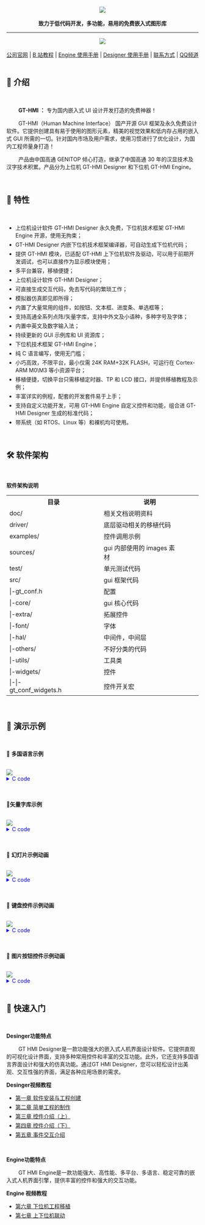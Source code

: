 

<br/>

<div align="center">
    <img src="images/高通GitHub运营版面logo.png">
</div>

<br/>

<div align="center">  <a><b>致力于低代码开发，多功能，易用的免费嵌入式图形库</b></a></div>

---



<div align="center">
    <img src="images/组合.gif">
</div>

<br/>

<div align="center">  
<a href="https://www.hmi.gaotongfont.cn/kfgj">公司官网</a> | <a href="https://space.bilibili.com/3493293474188211/video">B 站教程</a> | <a href="https://www.gaotongfont.cn:8087/video/dl?mv=GT-HMI%20Engine%E7%94%A8%E6%88%B7%E6%89%8B%E5%86%8CV1.8-20231103183143.pdf">Engine 使用手册</a> | <a href="https://download.wezhan.cn/contents/sitefiles2062/10314814/files/754101..pdf?response-content-disposition=inline%3Bfilename%3DGT-HMI%2BDesigner%25e7%2594%25a8%25e6%2588%25b7%25e6%2589%258b%25e5%2586%258cV1.10.pdf&response-content-type=application%2Fpdf&auth_key=1700730759-bfb97452488845f2b091f51afa04f20f-0-ccdf533b36a868bf3306274d36c4644b">Designer 使用手册</a> | <a href="http://isite.baidu.com/site/wjz7qkrv/406a2b0c-f9c7-4a08-a47a-662e862b2af4?ch=48&wid=498ccd5c05334f21a2142ba3cf628964_0_0&field=&orderBy=&categoryId=undefined&title=%E8%81%94%E7%B3%BB%E6%88%91%E4%BB%AC">联系方式</a> | <a href="https://qun.qq.com/qqweb/qunpro/share?_wv=3&_wwv=128&appChannel=share&inviteCode=20igkt2UZnY&businessType=9&from=181074&biz=ka&mainSourceId=share&subSourceId=others&jumpsource=shorturl#/pc">QQ频道</a>
</div>

<br/>

## :bookmark_tabs:  **介绍**

<br/>

&nbsp;&nbsp;&nbsp;&nbsp;&nbsp;&nbsp;&nbsp;&nbsp;<b>GT-HMI ：</b>  专为国内嵌入式 UI 设计开发打造的免费神器！

        GT-HMI（Human Machine Interface） 国产开源 GUI 框架及永久免费设计软件。它提供创建具有易于使用的图形元素，精美的视觉效果和低内存占用的嵌入式 GUI 所需的一切。针对国内市场及用户需求，使用习惯进行了优化设计，为国内工程师量身打造！

&nbsp;&nbsp;&nbsp;&nbsp;&nbsp;&nbsp;&nbsp;&nbsp;产品由中国高通 GENITOP 倾心打造，继承了中国高通 30 年的汉显技术及汉字技术积累。产品分为上位机 GT-HMI Designer 和下位机 GT-HMI Engine。


<br/>

## :microscope:  **特性**

<br/>

<ul>
<li style="margin-bottom: 4px;">上位机设计软件 GT-HMI Designer 永久免费，下位机技术框架 GT-HMI Engine 开源，使用无拘束；</li>
<li style="margin-bottom: 4px;">GT-HMI Designer 内嵌下位机技术框架编译器，可自动生成下位机代码；</li>
<li style="margin-bottom: 4px;">提供 GT-HMI 模块，已适配 GT-HMI 上下位机软件及驱动，可以用于前期开发调试，也可以直接作为显示模块使用；</li>
<li style="margin-bottom: 4px;">多平台兼容，移植便捷；</li>
<li style="margin-bottom: 4px;">上位机设计软件 GT-HMI Designer；</li>
<li style="margin-bottom: 4px;">可直接生成交互代码，免去写代码的繁琐工作；</li>
<li style="margin-bottom: 4px;">模拟器仿真即见即所得；</li>
<li style="margin-bottom: 4px;">内置了大量常用的组件，如按钮、文本框、进度条、单选框等；</li>
<li style="margin-bottom: 4px;">支持高通全系列点阵/矢量字库，支持中外文及小语种，多种字号及字体；</li>
<li style="margin-bottom: 4px;">内置中英文及数字输入法；</li>
<li style="margin-bottom: 4px;">持续更新的 GUI 示例库和 UI 资源库；</li>
<li style="margin-bottom: 4px;">下位机技术框架 GT-HMI Engine；</li>
<li style="margin-bottom: 4px;">纯 C 语言编写，使用无门槛；</li>
<li style="margin-bottom: 4px;">小巧高效，不限平台，最小仅需 24K RAM+32K FLASH，可运行在 Cortex-ARM M0\M3 等小资源平台；</li>
<li style="margin-bottom: 4px;">移植便捷，切换平台只需移植定时器、TP 和 LCD 接口，并提供移植教程及示例；</li>
<li style="margin-bottom: 4px;">丰富详实的例程，配套的开发套件易于上手；</li>
<li style="margin-bottom: 4px;">支持自定义功能开发，可用 GT-HMI Engine 自定义控件和功能，组合进 GT-HMI Designer 生成的标准代码；</li>
<li style="margin-bottom: 4px;">带系统（如 RTOS、Linux 等）和裸机均可使用。</li>
</ul>

<br/>

## :hammer_and_wrench:  **软件架构**

<br/>

**软件架构说明**

<table>
 <tr>
  <th style="width:40%">目录</th>
  <th style="width:60%">说明</th>
 </tr>
 <tr>
  <td>doc/</td>
  <td>相关文档说明资料</td>
 </tr>
 <tr>
  <td>driver/</td>
  <td>底层驱动相关的移植代码</td>
 </tr>
 <tr>
  <td>examples/</td>
  <td>控件调用示例</td>
 </tr>
 <tr>
  <td>sources/</td>
  <td>gui 内部使用的 images 素材&nbsp;&nbsp;&nbsp;&nbsp;&nbsp;&nbsp;&nbsp;&nbsp;&nbsp;&nbsp;&nbsp;&nbsp;&nbsp;&nbsp;&nbsp;&nbsp;&nbsp;&nbsp;&nbsp;&nbsp;&nbsp;&nbsp;&nbsp;&nbsp;&nbsp;&nbsp;&nbsp;&nbsp;&nbsp;&nbsp;&nbsp;&nbsp;&nbsp;&nbsp;&nbsp;</td>
 </tr>
 <tr>
  <td>test/</td>
  <td>单元测试代码</td>
 </tr>
 <tr>
  <td>src/</td>
  <td>gui 框架代码</td>
 </tr>
 <tr>
  <td>|-gt_conf.h</td>
  <td>配置</td>
 </tr>
 <tr>
  <td>|-core/</td>
  <td>gui 核心代码</td>
 </tr>
 <tr>
  <td>|-extra/</td>
  <td>拓展控件</td>
 </tr>
 <tr>
  <td>|-font/</td>
  <td>字体</td>
 </tr>
 <tr>
  <td>|-hal/</td>
  <td>中间件，中间层</td>
 </tr>
 <tr>
  <td>|-others/</td>
  <td>不好分类的代码</td>
 </tr>
 <tr>
  <td>|-utils/</td>
  <td>工具类</td>
 </tr>
 <tr>
  <td>|-widgets/</td>
  <td>控件</td>
 </tr>
 <tr>
  <td>|-|-gt_conf_widgets.h&nbsp;&nbsp;&nbsp;&nbsp;&nbsp;&nbsp;&nbsp;&nbsp;&nbsp;&nbsp;&nbsp;&nbsp;&nbsp;&nbsp;&nbsp;&nbsp;&nbsp;&nbsp;&nbsp;&nbsp;&nbsp;&nbsp;</td>
  <td>控件开关宏&nbsp;</td>
 </tr>
</table>

<br/>

## :movie_camera: **演示示例**

<br/>

:link: **多国语言示例**

<br/>

<div align="left">
    <img src="images/多国语言.gif">
</div>

<details style="color:blue;">
<summary style="color:blue;">C code</summary>
<pre><code style="color:black;">
#include "gt_ui.h"

// screen_home 
gt_obj_st * screen_home = NULL;
static gt_obj_st * lab1 = NULL;
static gt_obj_st * rect1 = NULL;
static gt_obj_st * btn1 = NULL;
static gt_obj_st * btn2 = NULL;
static gt_obj_st * btn3 = NULL;
static gt_obj_st * btn4 = NULL;
static gt_obj_st * btn5 = NULL;
static gt_obj_st * btn7 = NULL;
static gt_obj_st * btn8 = NULL;
static gt_obj_st * btn9 = NULL;
static gt_obj_st * btn10 = NULL;

static void btn1_0_cb(gt_event_st * e) {
    gt_init_screen_1();
}

static void btn2_0_cb(gt_event_st * e) {
    gt_init_screen_2();
}

static void btn3_0_cb(gt_event_st * e) {
    gt_init_screen_3();
}

static void btn4_0_cb(gt_event_st * e) {
    gt_init_screen_4();
}

static void btn5_0_cb(gt_event_st * e) {
    gt_init_screen_5();
}

static void btn7_0_cb(gt_event_st * e) {
    gt_init_screen_7();
}

static void btn8_0_cb(gt_event_st * e) {
    gt_init_screen_8();
}

static void btn9_0_cb(gt_event_st * e) {
    gt_init_screen_9();
}

static void btn10_0_cb(gt_event_st * e) {
    gt_init_screen_10();
}

void gt_init_screen_home(void)
{
    screen_home = gt_obj_create(NULL);
    gt_screen_set_bgcolor(screen_home, gt_color_hex(0xFFFFFF));
    // lab1 
    lab1 = gt_label_create(screen_home);
    gt_obj_set_pos(lab1, 295, 16);
    gt_obj_set_size(lab1, 118, 40);
    gt_label_set_font_color(lab1, gt_color_hex(0x000000));
    gt_label_set_font_size(lab1, 24);
    gt_label_set_font_family_cn(lab1, 16);
    gt_label_set_font_align(lab1, GT_ALIGN_LEFT);
    gt_label_set_text(lab1, "语言设置");
    // rect1 
    rect1 = gt_rect_create(screen_home);
    gt_obj_set_pos(rect1, 8, 55);
    gt_obj_set_size(rect1, 660, 1);
    gt_rect_set_radius(rect1, 0);
    gt_rect_set_bg_color(rect1, gt_color_hex(0xdbdbdb));
    gt_rect_set_color_border(rect1, gt_color_hex(0xdbdbdb));
    gt_rect_set_fill(rect1, 1);
    gt_rect_set_border(rect1, 0);
    // btn1 
    btn1 = gt_btn_create(screen_home);
    gt_obj_set_pos(btn1, 29, 76);
    gt_obj_set_size(btn1, 160, 43);
    gt_btn_set_font_color(btn1, gt_color_hex(0x000000));
    gt_btn_set_font_size(btn1, 24);
    gt_btn_set_font_family_cn(btn1, 16);
    gt_btn_set_font_family_en(btn1, 84);
    gt_btn_set_font_align(btn1, GT_ALIGN_CENTER_MID);
    gt_btn_set_space(btn1, 5, 0);
    gt_btn_set_font_thick_en(btn1, 30);
    gt_btn_set_font_thick_cn(btn1, 30);
    gt_btn_set_font_gray(btn1, 1);
    gt_btn_set_text(btn1, "中文");
    gt_btn_set_color_background(btn1, gt_color_hex(0xddeeff));
    gt_btn_set_radius(btn1, 8);
    gt_obj_add_event_cb(btn1, btn1_0_cb, GT_EVENT_TYPE_INPUT_RELEASED, NULL);
    // btn2 
    btn2 = gt_btn_create(screen_home);
    gt_obj_set_pos(btn2, 264, 76);
    gt_obj_set_size(btn2, 160, 43);
    gt_btn_set_font_color(btn2, gt_color_hex(0x000000));
    gt_btn_set_font_size(btn2, 24);
    gt_btn_set_font_family_cn(btn2, 16);
    gt_btn_set_font_family_en(btn2, 84);
    gt_btn_set_font_align(btn2, GT_ALIGN_CENTER_MID);
    gt_btn_set_space(btn2, 5, 0);
    gt_btn_set_font_thick_en(btn2, 30);
    gt_btn_set_font_thick_cn(btn2, 30);
    gt_btn_set_font_gray(btn2, 1);
    gt_btn_set_text(btn2, "日语");
    gt_btn_set_color_background(btn2, gt_color_hex(0xddeeff));
    gt_btn_set_radius(btn2, 8);
    gt_obj_add_event_cb(btn2, btn2_0_cb, GT_EVENT_TYPE_INPUT_RELEASED, NULL);
    // btn3 
    btn3 = gt_btn_create(screen_home);
    gt_obj_set_pos(btn3, 489, 76);
    gt_obj_set_size(btn3, 160, 41);
    gt_btn_set_font_color(btn3, gt_color_hex(0x000000));
    gt_btn_set_font_size(btn3, 24);
    gt_btn_set_font_family_cn(btn3, 16);
    gt_btn_set_font_family_en(btn3, 84);
    gt_btn_set_font_align(btn3, GT_ALIGN_CENTER_MID);
    gt_btn_set_space(btn3, 5, 0);
    gt_btn_set_font_thick_en(btn3, 30);
    gt_btn_set_font_thick_cn(btn3, 30);
    gt_btn_set_font_gray(btn3, 1);
    gt_btn_set_text(btn3, "韩语");
    gt_btn_set_color_background(btn3, gt_color_hex(0xddeeff));
    gt_btn_set_radius(btn3, 8);
    gt_obj_add_event_cb(btn3, btn3_0_cb, GT_EVENT_TYPE_INPUT_RELEASED, NULL);
    // btn4 
    btn4 = gt_btn_create(screen_home);
    gt_obj_set_pos(btn4, 29, 158);
    gt_obj_set_size(btn4, 160, 43);
    gt_btn_set_font_color(btn4, gt_color_hex(0x000000));
    gt_btn_set_font_size(btn4, 24);
    gt_btn_set_font_family_cn(btn4, 16);
    gt_btn_set_font_family_en(btn4, 41);
    gt_btn_set_font_align(btn4, GT_ALIGN_CENTER_MID);
    gt_btn_set_space(btn4, 5, 0);
    gt_btn_set_text(btn4, "英语");
    gt_btn_set_color_background(btn4, gt_color_hex(0xddeeff));
    gt_btn_set_radius(btn4, 8);
    gt_obj_add_event_cb(btn4, btn4_0_cb, GT_EVENT_TYPE_INPUT_RELEASED, NULL);


    // btn5 
    btn5 = gt_btn_create(screen_home);
    gt_obj_set_pos(btn5, 263, 158);
    gt_obj_set_size(btn5, 160, 43);
    gt_btn_set_font_color(btn5, gt_color_hex(0x000000));
    gt_btn_set_font_size(btn5, 24);
    gt_btn_set_font_family_cn(btn5, 16);
    gt_btn_set_font_family_en(btn5, 53);
    gt_btn_set_font_align(btn5, GT_ALIGN_CENTER_MID);
    gt_btn_set_space(btn5, 5, 0);
    gt_btn_set_text(btn5, "法语");
    gt_btn_set_color_background(btn5, gt_color_hex(0xddeeff));
    gt_btn_set_radius(btn5, 8);
    gt_obj_add_event_cb(btn5, btn5_0_cb, GT_EVENT_TYPE_INPUT_RELEASED, NULL);


    // btn7 
    btn7 = gt_btn_create(screen_home);
    gt_obj_set_pos(btn7, 30, 238);
    gt_obj_set_size(btn7, 160, 43);
    gt_btn_set_font_color(btn7, gt_color_hex(0x000000));
    gt_btn_set_font_size(btn7, 24);
    gt_btn_set_font_family_cn(btn7, 16);
    gt_btn_set_font_family_en(btn7, 53);
    gt_btn_set_font_align(btn7, GT_ALIGN_CENTER_MID);
    gt_btn_set_space(btn7, 5, 0);
    gt_btn_set_text(btn7, "西班牙语");
    gt_btn_set_color_background(btn7, gt_color_hex(0xddeeff));
    gt_btn_set_radius(btn7, 8);
    gt_obj_add_event_cb(btn7, btn7_0_cb, GT_EVENT_TYPE_INPUT_RELEASED, NULL);


    // btn8 
    btn8 = gt_btn_create(screen_home);
    gt_obj_set_pos(btn8, 263, 238);
    gt_obj_set_size(btn8, 160, 43);
    gt_btn_set_font_color(btn8, gt_color_hex(0x000000));
    gt_btn_set_font_size(btn8, 24);
    gt_btn_set_font_family_cn(btn8, 16);
    gt_btn_set_font_family_en(btn8, 41);
    gt_btn_set_font_align(btn8, GT_ALIGN_CENTER_MID);
    gt_btn_set_space(btn8, 5, 0);
    gt_btn_set_text(btn8, "泰语");
    gt_btn_set_color_background(btn8, gt_color_hex(0xddeeff));
    gt_btn_set_radius(btn8, 8);
    gt_obj_add_event_cb(btn8, btn8_0_cb, GT_EVENT_TYPE_INPUT_RELEASED, NULL);


    // btn9 
    btn9 = gt_btn_create(screen_home);
    gt_obj_set_pos(btn9, 490, 238);
    gt_obj_set_size(btn9, 160, 43);
    gt_btn_set_font_color(btn9, gt_color_hex(0x000000));
    gt_btn_set_font_size(btn9, 24);
    gt_btn_set_font_family_cn(btn9, 16);
    gt_btn_set_font_family_en(btn9, 75);
    gt_btn_set_font_align(btn9, GT_ALIGN_CENTER_MID);
    gt_btn_set_space(btn9, 5, 0);
    gt_btn_set_text(btn9, "阿拉伯语");
    gt_btn_set_color_background(btn9, gt_color_hex(0xddeeff));
    gt_btn_set_radius(btn9, 8);
    gt_obj_add_event_cb(btn9, btn9_0_cb, GT_EVENT_TYPE_INPUT_RELEASED, NULL);


    // btn10 
    btn10 = gt_btn_create(screen_home);
    gt_obj_set_pos(btn10, 489, 158);
    gt_obj_set_size(btn10, 160, 43);
    gt_btn_set_font_color(btn10, gt_color_hex(0x000000));
    gt_btn_set_font_size(btn10, 24);
    gt_btn_set_font_family_cn(btn10, 16);
    gt_btn_set_font_family_en(btn10, 60);
    gt_btn_set_font_align(btn10, GT_ALIGN_CENTER_MID);
    gt_btn_set_space(btn10, 5, 0);
    gt_btn_set_text(btn10, "俄语");
    gt_btn_set_color_background(btn10, gt_color_hex(0xddeeff));
    gt_btn_set_radius(btn10, 8);
    gt_obj_add_event_cb(btn10, btn10_0_cb, GT_EVENT_TYPE_INPUT_RELEASED, NULL);


    gt_disp_load_scr_anim(screen_home, GT_SCR_ANIM_TYPE_NONE, 500, 0, true);

}
</code></pre>

</details>

<br/>

<br/>

:link:**矢量字库示例**

<br/>

<div align="left">
    <img src="images/矢量字库.gif">
</div>

<details style="color:blue;">
<summary style="color:blue;">C code</summary>
<pre><code style="color:black;">
#include "gt_ui.h"

// screen_home
gt_obj_st * screen_home = NULL;
static gt_obj_st * lab1 = NULL;
static gt_obj_st * rect1 = NULL;
static gt_obj_st * btn1 = NULL;
static gt_obj_st * btn2 = NULL;
static gt_obj_st * btn3 = NULL;
static gt_obj_st * btn4 = NULL;
static gt_obj_st * btn5 = NULL;
static gt_obj_st * btn7 = NULL;
static gt_obj_st * btn8 = NULL;
static gt_obj_st * btn9 = NULL;
static gt_obj_st * btn10 = NULL;

static void btn1_0_cb(gt_event_st * e) {
    gt_init_screen_1();
}

static void btn2_0_cb(gt_event_st * e) {
    gt_init_screen_2();
}

static void btn3_0_cb(gt_event_st * e) {
    gt_init_screen_3();
}

static void btn4_0_cb(gt_event_st * e) {
    gt_init_screen_4();
}

static void btn5_0_cb(gt_event_st * e) {
    gt_init_screen_5();
}

static void btn7_0_cb(gt_event_st * e) {
    gt_init_screen_7();
}

static void btn8_0_cb(gt_event_st * e) {
    gt_init_screen_8();
}

static void btn9_0_cb(gt_event_st * e) {
    gt_init_screen_9();
}

static void btn10_0_cb(gt_event_st * e) {
    gt_init_screen_6();
}

void gt_init_screen_home(void)
{
    screen_home = gt_obj_create(NULL);
    gt_screen_set_bgcolor(screen_home, gt_color_hex(0xFFFFFF));
    // lab1 
    lab1 = gt_label_create(screen_home);
    gt_obj_set_pos(lab1, 207, 10);
    gt_obj_set_size(lab1, 309, 40);
    gt_label_set_font_color(lab1, gt_color_hex(0x000000));
    gt_label_set_font_size(lab1, 24);
    gt_label_set_font_family_cn(lab1, 80);
    gt_label_set_font_align(lab1, GT_ALIGN_LEFT);
    gt_label_set_font_thick_en(lab1, 30);
    gt_label_set_font_thick_cn(lab1, 30);
    gt_label_set_font_gray(lab1, 4);
    gt_label_set_text(lab1, "矢量字库，灰度与多字形");
    // rect1 
    rect1 = gt_rect_create(screen_home);
    gt_obj_set_pos(rect1, 8, 55);
    gt_obj_set_size(rect1, 660, 1);
    gt_rect_set_radius(rect1, 0);
    gt_rect_set_bg_color(rect1, gt_color_hex(0xdbdbdb));
    gt_rect_set_color_border(rect1, gt_color_hex(0xdbdbdb));
    gt_rect_set_fill(rect1, 1);
    gt_rect_set_border(rect1, 0);
    // btn1 
    btn1 = gt_btn_create(screen_home);
    gt_obj_set_pos(btn1, 33, 78);
    gt_obj_set_size(btn1, 160, 43);
    gt_btn_set_font_color(btn1, gt_color_hex(0x000000));
    gt_btn_set_font_size(btn1, 24);
    gt_btn_set_font_family_cn(btn1, 80);
    gt_btn_set_font_family_en(btn1, 84);
    gt_btn_set_font_align(btn1, GT_ALIGN_CENTER_MID);
    gt_btn_set_space(btn1, 0, 0);
    gt_btn_set_font_thick_en(btn1, 30);
    gt_btn_set_font_thick_cn(btn1, 30);
    gt_btn_set_font_gray(btn1, 4);
    gt_btn_set_text(btn1, "中文宋体");
    gt_btn_set_color_background(btn1, gt_color_hex(0xddeeff));
    gt_btn_set_radius(btn1, 8);
    gt_obj_add_event_cb(btn1, btn1_0_cb, GT_EVENT_TYPE_INPUT_RELEASED, NULL);
    // btn2 
    btn2 = gt_btn_create(screen_home);
    gt_obj_set_pos(btn2, 266, 76);
    gt_obj_set_size(btn2, 160, 43);
    gt_btn_set_font_color(btn2, gt_color_hex(0x000000));
    gt_btn_set_font_size(btn2, 24);
    gt_btn_set_font_family_cn(btn2, 80);
    gt_btn_set_font_family_en(btn2, 84);
    gt_btn_set_font_align(btn2, GT_ALIGN_CENTER_MID);
    gt_btn_set_space(btn2, 0, 0);
    gt_btn_set_font_thick_en(btn2, 30);
    gt_btn_set_font_thick_cn(btn2, 30);
    gt_btn_set_font_gray(btn2, 4);
    gt_btn_set_text(btn2, "中文黑体");
    gt_btn_set_color_background(btn2, gt_color_hex(0xddeeff));
    gt_btn_set_radius(btn2, 8);
    gt_obj_add_event_cb(btn2, btn2_0_cb, GT_EVENT_TYPE_INPUT_RELEASED, NULL);
    // btn3 
    btn3 = gt_btn_create(screen_home);
    gt_obj_set_pos(btn3, 493, 76);
    gt_obj_set_size(btn3, 160, 41);
    gt_btn_set_font_color(btn3, gt_color_hex(0x000000));
    gt_btn_set_font_size(btn3, 24);
    gt_btn_set_font_family_cn(btn3, 80);
    gt_btn_set_font_family_en(btn3, 84);
    gt_btn_set_font_align(btn3, GT_ALIGN_CENTER_MID);
    gt_btn_set_space(btn3, 0, 0);
    gt_btn_set_font_thick_en(btn3, 30);
    gt_btn_set_font_thick_cn(btn3, 30);
    gt_btn_set_font_gray(btn3, 4);
    gt_btn_set_text(btn3, "英文斜体");
    gt_btn_set_color_background(btn3, gt_color_hex(0xddeeff));
    gt_btn_set_radius(btn3, 8);
    gt_obj_add_event_cb(btn3, btn3_0_cb, GT_EVENT_TYPE_INPUT_RELEASED, NULL);
    // btn4 
    btn4 = gt_btn_create(screen_home);
    gt_obj_set_pos(btn4, 33, 160);
    gt_obj_set_size(btn4, 160, 43);
    gt_btn_set_font_color(btn4, gt_color_hex(0x000000));
    gt_btn_set_font_size(btn4, 24);
    gt_btn_set_font_family_cn(btn4, 80);
    gt_btn_set_font_family_en(btn4, 41);
    gt_btn_set_font_align(btn4, GT_ALIGN_CENTER_MID);
    gt_btn_set_space(btn4, 0, 0);
    gt_btn_set_font_thick_en(btn4, 30);
    gt_btn_set_font_thick_cn(btn4, 30);
    gt_btn_set_font_gray(btn4, 4);
    gt_btn_set_text(btn4, "英文手写体");
    gt_btn_set_color_background(btn4, gt_color_hex(0xddeeff));
    gt_btn_set_radius(btn4, 8);
    gt_obj_add_event_cb(btn4, btn4_0_cb, GT_EVENT_TYPE_INPUT_RELEASED, NULL);


    // btn5 
    btn5 = gt_btn_create(screen_home);
    gt_obj_set_pos(btn5, 265, 160);
    gt_obj_set_size(btn5, 160, 43);
    gt_btn_set_font_color(btn5, gt_color_hex(0x000000));
    gt_btn_set_font_size(btn5, 24);
    gt_btn_set_font_family_cn(btn5, 80);
    gt_btn_set_font_family_en(btn5, 53);
    gt_btn_set_font_align(btn5, GT_ALIGN_CENTER_MID);
    gt_btn_set_space(btn5, 0, 0);
    gt_btn_set_font_thick_en(btn5, 30);
    gt_btn_set_font_thick_cn(btn5, 30);
    gt_btn_set_font_gray(btn5, 4);
    gt_btn_set_text(btn5, "日文黑体");
    gt_btn_set_color_background(btn5, gt_color_hex(0xddeeff));
    gt_btn_set_radius(btn5, 8);
    gt_obj_add_event_cb(btn5, btn5_0_cb, GT_EVENT_TYPE_INPUT_RELEASED, NULL);


    // btn7 
    btn7 = gt_btn_create(screen_home);
    gt_obj_set_pos(btn7, 32, 240);
    gt_obj_set_size(btn7, 160, 43);
    gt_btn_set_font_color(btn7, gt_color_hex(0x000000));
    gt_btn_set_font_size(btn7, 24);
    gt_btn_set_font_family_cn(btn7, 80);
    gt_btn_set_font_family_en(btn7, 53);
    gt_btn_set_font_align(btn7, GT_ALIGN_CENTER_MID);
    gt_btn_set_space(btn7, 0, 0);
    gt_btn_set_font_thick_en(btn7, 30);
    gt_btn_set_font_thick_cn(btn7, 30);
    gt_btn_set_font_gray(btn7, 4);
    gt_btn_set_text(btn7, "俄文");
    gt_btn_set_color_background(btn7, gt_color_hex(0xddeeff));
    gt_btn_set_radius(btn7, 8);
    gt_obj_add_event_cb(btn7, btn7_0_cb, GT_EVENT_TYPE_INPUT_RELEASED, NULL);


    // btn8 
    btn8 = gt_btn_create(screen_home);
    gt_obj_set_pos(btn8, 267, 240);
    gt_obj_set_size(btn8, 160, 43);
    gt_btn_set_font_color(btn8, gt_color_hex(0x000000));
    gt_btn_set_font_size(btn8, 24);
    gt_btn_set_font_family_cn(btn8, 80);
    gt_btn_set_font_family_en(btn8, 41);
    gt_btn_set_font_align(btn8, GT_ALIGN_CENTER_MID);
    gt_btn_set_space(btn8, 0, 0);
    gt_btn_set_font_thick_en(btn8, 30);
    gt_btn_set_font_thick_cn(btn8, 30);
    gt_btn_set_font_gray(btn8, 4);
    gt_btn_set_text(btn8, "泰文");
    gt_btn_set_color_background(btn8, gt_color_hex(0xddeeff));
    gt_btn_set_radius(btn8, 8);
    gt_obj_add_event_cb(btn8, btn8_0_cb, GT_EVENT_TYPE_INPUT_RELEASED, NULL);


    // btn9 
    btn9 = gt_btn_create(screen_home);
    gt_obj_set_pos(btn9, 494, 240);
    gt_obj_set_size(btn9, 160, 43);
    gt_btn_set_font_color(btn9, gt_color_hex(0x000000));
    gt_btn_set_font_size(btn9, 24);
    gt_btn_set_font_family_cn(btn9, 80);
    gt_btn_set_font_family_en(btn9, 75);
    gt_btn_set_font_align(btn9, GT_ALIGN_CENTER_MID);
    gt_btn_set_space(btn9, 0, 0);
    gt_btn_set_font_thick_en(btn9, 30);
    gt_btn_set_font_thick_cn(btn9, 30);
    gt_btn_set_font_gray(btn9, 4);
    gt_btn_set_text(btn9, "阿拉伯文");
    gt_btn_set_color_background(btn9, gt_color_hex(0xddeeff));
    gt_btn_set_radius(btn9, 8);
    gt_obj_add_event_cb(btn9, btn9_0_cb, GT_EVENT_TYPE_INPUT_RELEASED, NULL);


    // btn10 
    btn10 = gt_btn_create(screen_home);
    gt_obj_set_pos(btn10, 495, 160);
    gt_obj_set_size(btn10, 160, 43);
    gt_btn_set_font_color(btn10, gt_color_hex(0x000000));
    gt_btn_set_font_size(btn10, 24);
    gt_btn_set_font_family_cn(btn10, 80);
    gt_btn_set_font_family_en(btn10, 60);
    gt_btn_set_font_align(btn10, GT_ALIGN_CENTER_MID);
    gt_btn_set_space(btn10, 0, 0);
    gt_btn_set_font_thick_en(btn10, 30);
    gt_btn_set_font_thick_cn(btn10, 30);
    gt_btn_set_font_gray(btn10, 4);
    gt_btn_set_text(btn10, "韩文黑体");
    gt_btn_set_color_background(btn10, gt_color_hex(0xddeeff));
    gt_btn_set_radius(btn10, 8);
    gt_obj_add_event_cb(btn10, btn10_0_cb, GT_EVENT_TYPE_INPUT_RELEASED, NULL);


    gt_disp_load_scr_anim(screen_home, GT_SCR_ANIM_TYPE_NONE, 500, 0, true);

}
</code></pre>

</details>

<br/>

<br/>

:link: **幻灯片示例动画**

<br/>

<div align="left">
    <img src="images/幻灯片.gif">
</div>

<details style="color:blue;">
<summary style="color:blue;">C code</summary>
<pre><code style="color:black;">
#include "gt_ui.h"

// screen_home 
gt_obj_st * screen_home = NULL;
static gt_obj_st * lab1 = NULL;
static gt_obj_st * img1 = NULL;
static gt_obj_st * player1 = NULL;
static gt_obj_st * svg1 = NULL;
static gt_obj_st * svg2 = NULL;

static void svg1_0_cb(gt_event_st * e) {
    gt_player_turn_prev(player1);
}

static void svg2_0_cb(gt_event_st * e) {
    gt_player_turn_next(player1);
}

void gt_init_screen_home(void)
{
    screen_home = gt_obj_create(NULL);
    gt_screen_set_bgcolor(screen_home, gt_color_hex(0xFFFFFF));
    // lab1 
    lab1 = gt_label_create(screen_home);
    gt_obj_set_pos(lab1, 223, 71);
    gt_obj_set_size(lab1, 96, 51);
    gt_label_set_font_color(lab1, gt_color_hex(0x6e6e6e));
    gt_label_set_font_size(lab1, 32);
    gt_label_set_font_family_cn(lab1, 19);
    gt_label_set_font_align(lab1, GT_ALIGN_LEFT);
    gt_label_set_text(lab1, "风速");
    // img1 
    img1 = gt_img_create(screen_home);
    gt_obj_set_pos(img1, 157, 75);
    gt_obj_set_size(img1, 42, 40);
    gt_img_set_src(img1, "f:img_42x40_9.png");
    // player1 
    player1 = gt_player_create(screen_home);
    gt_obj_set_pos(player1, 153, 136);
    gt_obj_set_size(player1, 161, 66);
    gt_player_add_item(player1, "f:img_161x66_4.png", sizeof("f:img_161x66_4.png"));
    gt_player_add_item(player1, "f:img_161x66_5.png", sizeof("f:img_161x66_5.png"));
    gt_player_add_item(player1, "f:img_161x66_6.png", sizeof("f:img_161x66_6.png"));
    gt_player_add_item(player1, "f:img_161x66_7.png", sizeof("f:img_161x66_7.png"));
    gt_player_add_item(player1, "f:img_161x66_8.png", sizeof("f:img_161x66_8.png"));
    gt_player_set_type(player1, GT_PLAYER_TYPE_IMG);
    gt_player_set_mode(player1, GT_PLAYER_MODE_LOOP);
    /  svg1 
    svg1 = gt_img_create(screen_home);
    gt_obj_set_pos(svg1, 76, 149);
    gt_obj_set_size(svg1, 48, 48);
    gt_img_set_src(svg1, "f:img_48x48_minus_0_3.png");
    gt_obj_add_event_cb(svg1, svg1_0_cb, GT_EVENT_TYPE_INPUT_RELEASED, NULL);
    // svg2 
    svg2 = gt_img_create(screen_home);
    gt_obj_set_pos(svg2, 341, 148);
    gt_obj_set_size(svg2, 48, 48);
    gt_img_set_src(svg2, "f:img_48x48_plus_0_4.png");
    gt_obj_add_event_cb(svg2, svg2_0_cb, GT_EVENT_TYPE_INPUT_RELEASED, NULL);
    gt_disp_load_scr_anim(screen_home, GT_SCR_ANIM_TYPE_NONE, 500, 0, true);

}
</code></pre>

</details>

<br/>

<br/>

:link: **键盘控件示例动画**

<br/>

<div align="left">
    <img src="images/键盘.gif">
</div>

<details style="color:blue;">
<summary style="color:blue;">C code</summary>
<pre><code style="color:black;">
#include "gt_ui.h"

// screen_home 
gt_obj_st * screen_home = NULL;
static gt_obj_st * input1 = NULL;
static gt_obj_st * keyboard1 = NULL;

void gt_init_screen_home(void)
{
    screen_home = gt_obj_create(NULL);
    gt_screen_set_bgcolor(screen_home, gt_color_hex(0xFFFFFF));
    // input1 
    input1 = gt_input_create(screen_home);
    gt_obj_set_pos(input1, 117, 38);
    gt_obj_set_size(input1, 249, 84);
    gt_input_set_font_color(input1, gt_color_hex(0x000000));
    gt_input_set_font_size(input1, 16);
    gt_input_set_font_family_cn(input1, 3);
    gt_input_set_font_family_en(input1, 39);
    gt_input_set_font_align(input1, GT_ALIGN_LEFT);
    gt_input_set_placeholder(input1, "placeholder");
    gt_input_set_bg_color(input1, gt_color_hex(0xffffff));
    // keyboard1 
    keyboard1 = gt_keypad_create(screen_home);
    gt_obj_set_pos(keyboard1, 89, 138);
    gt_obj_set_size(keyboard1, 309, 170);
    gt_keypad_set_font_color(keyboard1, gt_color_hex(0xffffff));
    gt_keypad_set_font_size(keyboard1, 16);
    gt_keypad_set_font_align(keyboard1, GT_ALIGN_CENTER_MID);
    gt_keypad_set_color_board(keyboard1, gt_color_hex(0x242424));
    gt_keypad_set_color_key(keyboard1, gt_color_hex(0x646464));
    gt_keypad_set_color_ctrl_key(keyboard1, gt_color_hex(0x3E3E3E));
    gt_keypad_set_target(keyboard1, input1);
    gt_disp_load_scr_anim(screen_home, GT_SCR_ANIM_TYPE_NONE, 500, 0, true);

}
</code></pre>

</details>

<br/>

<br/>

:link: **图片按钮控件示例动画**

<br/>

<div align="left">
    <img src="images/图片按钮.gif">
</div>

<details style="color:blue;">
<summary style="color:blue;">C code</summary>
<pre><code style="color:black;">
#include "gt_ui.h"

/** screen_home */
gt_obj_st * screen_home = NULL;
static gt_obj_st * imgbtn1 = NULL;

void gt_init_screen_home(void)
{
    screen_home = gt_obj_create(NULL);
    gt_screen_set_bgcolor(screen_home, gt_color_hex(0xFFFFFF));
    /** imgbtn1 */
    imgbtn1 = gt_imgbtn_create(screen_home);
    gt_obj_set_pos(imgbtn1, 142, 136);
    gt_obj_set_size(imgbtn1, 185, 50);
    gt_imgbtn_set_src(imgbtn1, "f:img_185x50_10.png");
    gt_imgbtn_set_src_press(imgbtn1, "f:img_185x50_3.png");
    gt_disp_load_scr_anim(screen_home, GT_SCR_ANIM_TYPE_NONE, 500, 0, true);

}
</code></pre>

</details>

<br/>

## :pushpin: **快速入门**

<br/>

**Desinger功能特点** 

        GT HMI Designer是一款功能强大的嵌入式人机界面设计软件。它提供直观的可视化设计界面，支持多种常用控件和丰富的交互功能。此外，它还支持多国语言界面设计和强大的仿真功能。通过GT HMI Designer，您可以轻松设计出美观、交互性强的界面，满足各种应用场景的需求。

**Desinger视频教程**

<ul>
<li style="margin-bottom: 4px;"><a href="https://www.bilibili.com/video/BV1Xm4y1h7vs/?spm_id_from=333.999.0.0&vd_source=8ecf13d60f5e8ce6a592b252d351e954">第一章 软件安装与工程创建</a></li>
<li style="margin-bottom: 4px;"><a href="https://www.bilibili.com/video/BV1va4y137ac/?spm_id_from=autoNext&vd_source=8ecf13d60f5e8ce6a592b252d351e954">第二章 简单工程的制作</a></li>
<li style="margin-bottom: 4px;"><a href="https://www.bilibili.com/video/BV1Uo4y1V7pg/?spm_id_from=333.999.0.0&vd_source=8ecf13d60f5e8ce6a592b252d351e954">第三章 控件介绍（上）</a></li>
<li style="margin-bottom: 4px;"><a href="https://www.bilibili.com/video/BV1fs4y1u7uz/?spm_id_from=333.999.0.0&vd_source=8ecf13d60f5e8ce6a592b252d351e954">第四章 控件介绍（下）</a></li>
<li style="margin-bottom: 4px;"><a href="https://www.bilibili.com/video/BV1Ds4y1B7iW/?spm_id_from=333.999.0.0&vd_source=8ecf13d60f5e8ce6a592b252d351e954">第五章 事件交互介绍</a></li>
</ul>

<br/>

**Engine功能特点**

        GT HMI Engine是一款功能强大、高性能、多平台、多语言、稳定可靠的嵌入式人机界面引擎，提供丰富的控件和强大的交互功能。



**Engine 视频教程**

<ul>
<li style="margin-bottom: 4px;"><a href="https://www.bilibili.com/video/BV1Y24y1N7Bq/?spm_id_from=333.999.0.0&vd_source=8ecf13d60f5e8ce6a592b252d351e954">第六章 下位机工程移植</a></li>
<li style="margin-bottom: 4px;"><a href="https://www.bilibili.com/video/BV1Jh411c7jn/?spm_id_from=333.999.0.0&vd_source=8ecf13d60f5e8ce6a592b252d351e954">第七章 上下位机联动</a></li>
</ul>

<br/>


